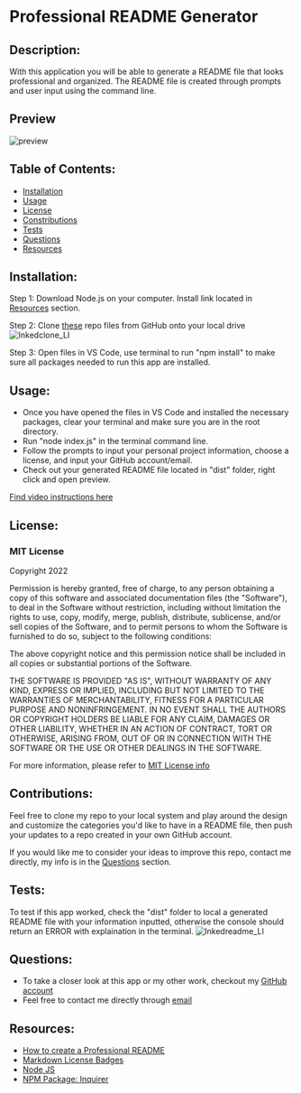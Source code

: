 # Professional README Generator

## **Description:**
With this application you will be able to generate a README file that looks professional and organized. The README file is created through prompts and user input using the command line. 

## **Preview**

![preview](https://user-images.githubusercontent.com/94068596/151706656-3f1689c6-98c4-4ae9-bcfd-694116baa032.png)

## **Table of Contents:**
* [Installation](#Installation)
* [Usage](#Usage)
* [License](#License)
* [Constributions](#Contributions)
* [Tests](#Tests)
* [Questions](#Questions)
* [Resources](#Resources)

## **Installation:**
Step 1: Download Node.js on your computer. Install link located in [Resources](#Resources) section.

Step 2: Clone [these](https://github.com/Metelak/README-generator) repo files from GitHub onto your local drive
![Inkedclone_LI](https://user-images.githubusercontent.com/94068596/151707838-2a4046d0-f681-4e7d-89e2-e089b88ac722.jpg)

Step 3: Open files in VS Code, use terminal to run "npm install" to make sure all packages needed to run this app are installed.

## **Usage:**
* Once you have opened the files in VS Code and installed the necessary packages, clear your terminal and make sure you are in the root directory.
* Run "node index.js" in the terminal command line.
* Follow the prompts to input your personal project information, choose a license, and input your GitHub account/email.
* Check out your generated README file located in "dist" folder, right click and open preview.

[Find video instructions here](https://watch.screencastify.com/v/dqmNT1SbcX4IfC2Hewb6)

## **License:**
### **MIT License**

Copyright 2022

Permission is hereby granted, free of charge, to any person obtaining a copy of this software and associated documentation files (the "Software"), to deal in the Software without restriction, including without limitation the rights to use, copy, modify, merge, publish, distribute, sublicense, and/or sell copies of the Software, and to permit persons to whom the Software is furnished to do so, subject to the following conditions:

The above copyright notice and this permission notice shall be included in all copies or substantial portions of the Software.

THE SOFTWARE IS PROVIDED "AS IS", WITHOUT WARRANTY OF ANY KIND, EXPRESS OR IMPLIED, INCLUDING BUT NOT LIMITED TO THE WARRANTIES OF MERCHANTABILITY, FITNESS FOR A PARTICULAR PURPOSE AND NONINFRINGEMENT. IN NO EVENT SHALL THE AUTHORS OR COPYRIGHT HOLDERS BE LIABLE FOR ANY CLAIM, DAMAGES OR OTHER LIABILITY, WHETHER IN AN ACTION OF CONTRACT, TORT OR OTHERWISE, ARISING FROM, OUT OF OR IN CONNECTION WITH THE SOFTWARE OR THE USE OR OTHER DEALINGS IN THE SOFTWARE.

For more information, please refer to [MIT License info](https://opensource.org/licenses/MIT)

## **Contributions:**
Feel free to clone my repo to your local system and play around the design and customize the categories you'd like to have in a README file, then push your updates to a repo created in your own GitHub account.

If you would like me to consider your ideas to improve this repo, contact me directly, my info is in the [Questions](#Questions) section.

## **Tests:**
To test if this app worked, check the "dist" folder to local a generated README file with your information inputted, otherwise the console should return an ERROR with explaination in the terminal.
![Inkedreadme_LI](https://user-images.githubusercontent.com/94068596/151708008-b469cac1-6472-4ddd-9f6b-a880578e7949.jpg)

## **Questions:**
* To take a closer look at this app or my other work, checkout my [GitHub account](https://github.com/Metelak)
* Feel free to contact me directly through [email](megan.metelak@gmail.com)

## **Resources:**
* [How to create a Professional README](https://coding-boot-camp.github.io/full-stack/github/professional-readme-guide)
* [Markdown License Badges](https://gist.github.com/lukas-h/2a5d00690736b4c3a7ba)
* [Node JS](https://nodejs.org/en/)
* [NPM Package: Inquirer](https://www.npmjs.com/package/inquirer)